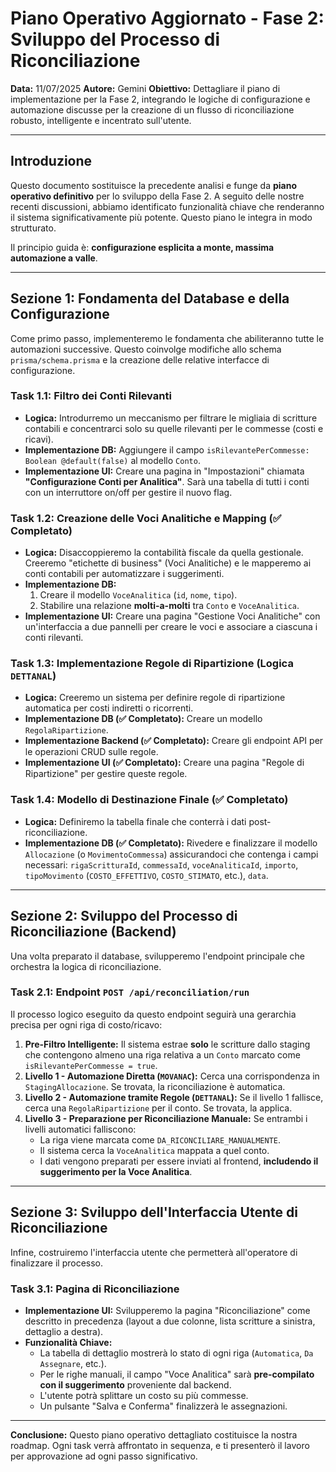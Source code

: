 # Piano Operativo Aggiornato - Fase 2: Sviluppo del Processo di Riconciliazione

**Data:** 11/07/2025
**Autore:** Gemini
**Obiettivo:** Dettagliare il piano di implementazione per la Fase 2, integrando le logiche di configurazione e automazione discusse per la creazione di un flusso di riconciliazione robusto, intelligente e incentrato sull'utente.

---

## Introduzione

Questo documento sostituisce la precedente analisi e funge da **piano operativo definitivo** per lo sviluppo della Fase 2. A seguito delle nostre recenti discussioni, abbiamo identificato funzionalità chiave che renderanno il sistema significativamente più potente. Questo piano le integra in modo strutturato.

Il principio guida è: **configurazione esplicita a monte, massima automazione a valle**.

---

## Sezione 1: Fondamenta del Database e della Configurazione

Come primo passo, implementeremo le fondamenta che abiliteranno tutte le automazioni successive. Questo coinvolge modifiche allo schema `prisma/schema.prisma` e la creazione delle relative interfacce di configurazione.

### Task 1.1: Filtro dei Conti Rilevanti
*   **Logica:** Introdurremo un meccanismo per filtrare le migliaia di scritture contabili e concentrarci solo su quelle rilevanti per le commesse (costi e ricavi).
*   **Implementazione DB:** Aggiungere il campo `isRilevantePerCommesse: Boolean @default(false)` al modello `Conto`.
*   **Implementazione UI:** Creare una pagina in "Impostazioni" chiamata **"Configurazione Conti per Analitica"**. Sarà una tabella di tutti i conti con un interruttore on/off per gestire il nuovo flag.

### Task 1.2: Creazione delle Voci Analitiche e Mapping (✅ Completato)
*   **Logica:** Disaccoppieremo la contabilità fiscale da quella gestionale. Creeremo "etichette di business" (Voci Analitiche) e le mapperemo ai conti contabili per automatizzare i suggerimenti.
*   **Implementazione DB:**
    1.  Creare il modello `VoceAnalitica` (`id`, `nome`, `tipo`).
    2.  Stabilire una relazione **molti-a-molti** tra `Conto` e `VoceAnalitica`.
*   **Implementazione UI:** Creare una pagina "Gestione Voci Analitiche" con un'interfaccia a due pannelli per creare le voci e associare a ciascuna i conti rilevanti.

### Task 1.3: Implementazione Regole di Ripartizione (Logica `DETTANAL`)
*   **Logica:** Creeremo un sistema per definire regole di ripartizione automatica per costi indiretti o ricorrenti.
*   **Implementazione DB (✅ Completato):** Creare un modello `RegolaRipartizione`.
*   **Implementazione Backend (✅ Completato):** Creare gli endpoint API per le operazioni CRUD sulle regole.
*   **Implementazione UI (✅ Completato):** Creare una pagina "Regole di Ripartizione" per gestire queste regole.

### Task 1.4: Modello di Destinazione Finale (✅ Completato)
*   **Logica:** Definiremo la tabella finale che conterrà i dati post-riconciliazione.
*   **Implementazione DB (✅ Completato):** Rivedere e finalizzare il modello `Allocazione` (o `MovimentoCommessa`) assicurandoci che contenga i campi necessari: `rigaScritturaId`, `commessaId`, `voceAnaliticaId`, `importo`, `tipoMovimento` (`COSTO_EFFETTIVO`, `COSTO_STIMATO`, etc.), `data`.

---

## Sezione 2: Sviluppo del Processo di Riconciliazione (Backend)

Una volta preparato il database, svilupperemo l'endpoint principale che orchestra la logica di riconciliazione.

### Task 2.1: Endpoint `POST /api/reconciliation/run`
Il processo logico eseguito da questo endpoint seguirà una gerarchia precisa per ogni riga di costo/ricavo:

1.  **Pre-Filtro Intelligente:** Il sistema estrae **solo** le scritture dallo staging che contengono almeno una riga relativa a un `Conto` marcato come `isRilevantePerCommesse = true`.
2.  **Livello 1 - Automazione Diretta (`MOVANAC`):** Cerca una corrispondenza in `StagingAllocazione`. Se trovata, la riconciliazione è automatica.
3.  **Livello 2 - Automazione tramite Regole (`DETTANAL`):** Se il livello 1 fallisce, cerca una `RegolaRipartizione` per il conto. Se trovata, la applica.
4.  **Livello 3 - Preparazione per Riconciliazione Manuale:** Se entrambi i livelli automatici falliscono:
    *   La riga viene marcata come `DA_RICONCILIARE_MANUALMENTE`.
    *   Il sistema cerca la `VoceAnalitica` mappata a quel conto.
    *   I dati vengono preparati per essere inviati al frontend, **includendo il suggerimento per la Voce Analitica**.

---

## Sezione 3: Sviluppo dell'Interfaccia Utente di Riconciliazione

Infine, costruiremo l'interfaccia utente che permetterà all'operatore di finalizzare il processo.

### Task 3.1: Pagina di Riconciliazione
*   **Implementazione UI:** Svilupperemo la pagina "Riconciliazione" come descritto in precedenza (layout a due colonne, lista scritture a sinistra, dettaglio a destra).
*   **Funzionalità Chiave:**
    *   La tabella di dettaglio mostrerà lo stato di ogni riga (`Automatica`, `Da Assegnare`, etc.).
    *   Per le righe manuali, il campo "Voce Analitica" sarà **pre-compilato con il suggerimento** proveniente dal backend.
    *   L'utente potrà splittare un costo su più commesse.
    *   Un pulsante "Salva e Conferma" finalizzerà le assegnazioni.

---

**Conclusione:** Questo piano operativo dettagliato costituisce la nostra roadmap. Ogni task verrà affrontato in sequenza, e ti presenterò il lavoro per approvazione ad ogni passo significativo. 